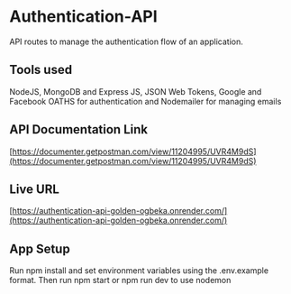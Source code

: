 # Authentication-API

API routes to manage the authentication flow of an application.

## Tools used

NodeJS, MongoDB and Express JS, JSON Web Tokens, Google and Facebook OATHS for authentication and Nodemailer for managing emails

## API Documentation Link

[https://documenter.getpostman.com/view/11204995/UVR4M9dS](https://documenter.getpostman.com/view/11204995/UVR4M9dS)

## Live URL

[https://authentication-api-golden-ogbeka.onrender.com/](https://authentication-api-golden-ogbeka.onrender.com/)

## App Setup

Run npm install and set environment variables using the .env.example format.
Then run npm start or npm run dev to use nodemon
